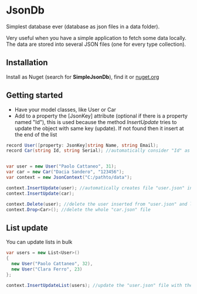 # JsonDb
Simplest database ever (database as json files in a data folder). 

Very useful when you have a simple application to fetch some data locally. The data are stored into several JSON files (one for every type collection).

## Installation
Install as Nuget (search for **SimpleJsonDb**), find it or [nuget.org](https://www.nuget.org/packages/SimpleJsonDb/)

## Getting started
- Have your model classes, like User or Car
- Add to a property the [JsonKey] attribute (optional if there is a property named "Id"), this is used because the method *InsertUpdate* tries to update the object with same key (update). If not found then it insert at the end of the list

~~~csharp
record User([property: JsonKey]string Name, string Email);
record Car(string Id, string Serial); //automatically consider "Id" as key for the object


var user = new User("Paolo Cattaneo", 31);
var car = new Car("Dacia Sandero", "123456");
var context = new JsonContext("C:/pathto/data");

context.InsertUpdate(user); //automatically creates file "user.json" in data folder
context.InsertUpdate(car);

context.Delete(user); //delete the user inserted from "user.json" and leave it as empty list
context.Drop<Car>(); //delete the whole "car.json" file
~~~

## List update
You can update lists in bulk
~~~csharp
var users = new List<User>() 
{
  new User("Paolo Cattaneo", 32),
  new User("Clara Ferro", 23)
};

context.InsertUpdateList(users); //update the "user.json" file with the update list of users

~~~
